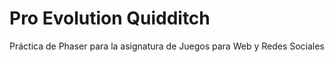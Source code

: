 # Pro Evolution Quidditch
Práctica de Phaser para la asignatura de  Juegos para Web y Redes Sociales
